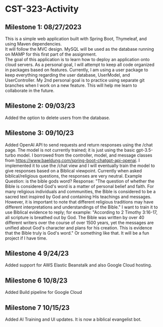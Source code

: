 # CST-323-Activity
## Milestone 1: 08/27/2023
This is a simple web application built with Spring Boot, Thymeleaf, and using Maven dependencies.  
It will follow the MVC design.  MySQL will be used as the database running on MAMP for this first part of the assignment.  
The goal of this application is to learn how to deploy an application onto cloud servers.
As a personal goal, I will attempt to keep all code organized in packages based on features.  Currently, I am using a user package to keep everything regarding the user database, UserModel, and UserController.
My 2nd personal goal is to practice using separate git branches when I work on a new feature.  This will help me learn to collaborate in the future.  

## Milestone 2: 09/03/23
Added the option to delete users from the database. 

## Milestone 3: 09/10/23
Added OpenAI API to send requests and return responses using the /chat page.  The model is not currently trained; it is just using the basic gpt-3.5-turbo model.  I borrowed from the controller, model, and message classes from https://www.baeldung.com/spring-boot-chatgpt-api-openai.  I implemented it to use the /chat view and I will eventually train the model to give responses based on a Biblical viewpoint.  Currently when asked biblical/religious questions, the responses are very neutral.  Example Question: is the bible gods word? Response: "The question of whether the Bible is considered God's word is a matter of personal belief and faith. For many religious individuals and communities, the Bible is considered to be a sacred text inspired by God and containing His teachings and messages. However, it is important to note that different religious traditions may have different interpretations and understandings of the Bible."
I want to train it to use Biblical evidence to reply; for example: "According to 2 Timothy 3:16-17, all scripture is breathed out by God.  The Bible was written by over 40 different writers over the course of over 1500 years, yet the messages are unified about God's character and plans for his creation.  This is evidence that the Bible truly is God's word."  Or something like that.  It will be a fun project if I have time.

## Milestone 4 9/24/23
Added support for AWS Elastic Beanstalk and also Google Cloud hosting.

## Milestone 6 10/8/23
Added Build pipeline for Google Cloud

## Milestone 7 10/15/23
Added AI Training and UI updates.  It is now a biblical evangelist bot.
